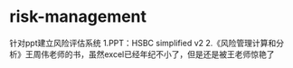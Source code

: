 # risk-management
针对ppt建立风险评估系统
1.PPT：HSBC simplified v2
2.《风险管理计算和分析》王周伟老师的书，虽然excel已经年纪不小了，但是还是被王老师惊艳了
